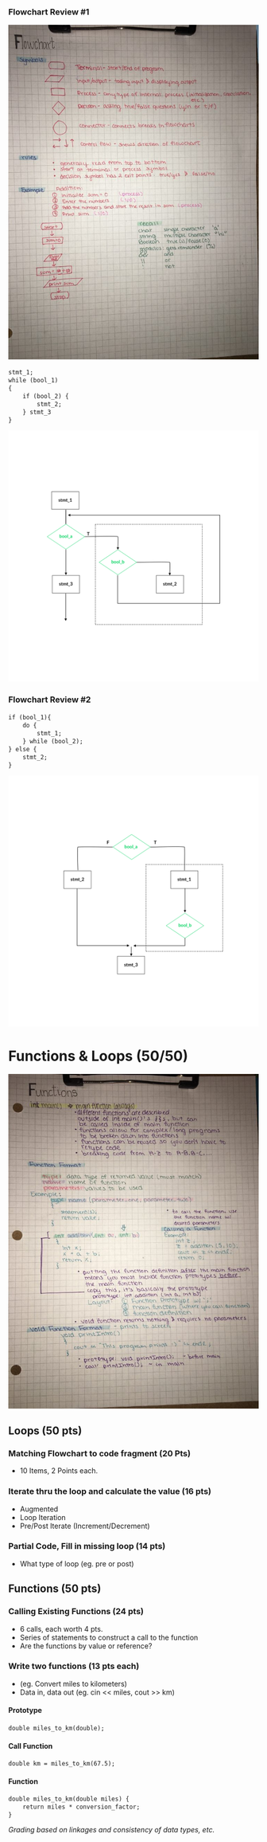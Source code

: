 ### Flowchart Review #1

![Flowcharts](flowcharts.jpeg)

```
stmt_1;
while (bool_1)
{
    if (bool_2) {
        stmt_2;
    } stmt_3
}
```

![Fc1](exam_02_review_fc_1.png)

### Flowchart Review #2

```
if (bool_1){
    do {
        stmt_1;
    } while (bool_2);
} else {
    stmt_2;
}
```

![Fc2](exam_02_review_fc_2.png)

# Functions & Loops (50/50)

![Functions](functions.jpeg)

## Loops (50 pts)

### Matching Flowchart to code fragment (20 Pts)

-   10 Items, 2 Points each.

### Iterate thru the loop and calculate the value (16 pts)

-   Augmented
-   Loop Iteration
-   Pre/Post Iterate (Increment/Decrement)

### Partial Code, Fill in missing loop (14 pts)

-   What type of loop (eg. pre or post)

## Functions (50 pts)

### Calling Existing Functions (24 pts)

-   6 calls, each worth 4 pts.
-   Series of statements to construct a call to the function
-   Are the functions by value or reference?

### Write two functions (13 pts each)

-   (eg. Convert miles to kilometers)
-   Data in, data out (eg. cin << miles, cout >> km)

#### Prototype

```
double miles_to_km(double);
```

#### Call Function

```
double km = miles_to_km(67.5);
```

#### Function

```
double miles_to_km(double miles) {
    return miles * conversion_factor;
}
```

_Grading based on linkages and consistency of data types, etc._
